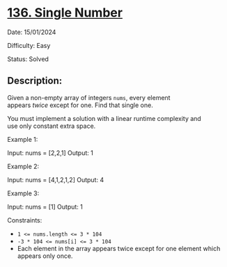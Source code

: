 # [136\. Single Number](https://leetcode.com/problems/single-number/)

Date: 15/01/2024

Difficulty: Easy

Status: Solved

## Description:

Given a non-empty array of integers `nums`, every element appears *twice* except for one. Find that single one.

You must implement a solution with a linear runtime complexity and use only constant extra space.

Example 1:

Input: nums = [2,2,1]
Output: 1

Example 2:

Input: nums = [4,1,2,1,2]
Output: 4

Example 3:

Input: nums = [1]
Output: 1

Constraints:

-   `1 <= nums.length <= 3 * 104`
-   `-3 * 104 <= nums[i] <= 3 * 104`
-   Each element in the array appears twice except for one element which appears only once.